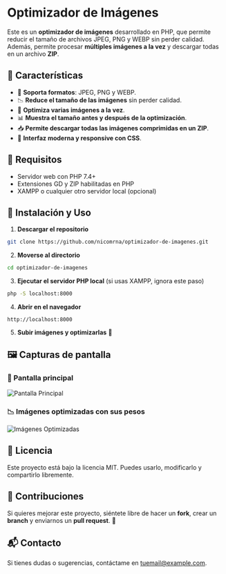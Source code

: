 # Optimizador de Imágenes

Este es un **optimizador de imágenes** desarrollado en PHP, que permite reducir el tamaño de archivos JPEG, PNG y WEBP sin perder calidad. Además, permite procesar **múltiples imágenes a la vez** y descargar todas en un archivo **ZIP**.

## 🚀 Características
- 📂 **Soporta formatos**: JPEG, PNG y WEBP.
- 📉 **Reduce el tamaño de las imágenes** sin perder calidad.
- 🔄 **Optimiza varias imágenes a la vez**.
- 📊 **Muestra el tamaño antes y después de la optimización**.
- 📥 **Permite descargar todas las imágenes comprimidas en un ZIP**.
- 🎨 **Interfaz moderna y responsive con CSS**.

## 📌 Requisitos
- Servidor web con PHP 7.4+
- Extensiones GD y ZIP habilitadas en PHP
- XAMPP o cualquier otro servidor local (opcional)

## 🔧 Instalación y Uso
1. **Descargar el repositorio**
```sh
git clone https://github.com/nicomrna/optimizador-de-imagenes.git
```
2. **Moverse al directorio**
```sh
cd optimizador-de-imagenes
```
3. **Ejecutar el servidor PHP local** (si usas XAMPP, ignora este paso)
```sh
php -S localhost:8000
```
4. **Abrir en el navegador**
```
http://localhost:8000
```
5. **Subir imágenes y optimizarlas** 🎉

## 🖼 Capturas de pantalla
### 🌟 Pantalla principal
![Pantalla Principal]([https://via.placeholder.com/800x400.png?text=Sube+tus+im%C3%A1genes+y+optimiza](https://imgur.com/hLqc58D))

### 📉 Imágenes optimizadas con sus pesos
![Imágenes Optimizadas](https://via.placeholder.com/800x400.png?text=Comparaci%C3%B3n+de+pesos)

## 📜 Licencia
Este proyecto está bajo la licencia MIT. Puedes usarlo, modificarlo y compartirlo libremente.

## 🤝 Contribuciones
Si quieres mejorar este proyecto, siéntete libre de hacer un **fork**, crear un **branch** y enviarnos un **pull request**. 🙌

## 📬 Contacto
Si tienes dudas o sugerencias, contáctame en [tuemail@example.com](mailto:tuemail@example.com).

